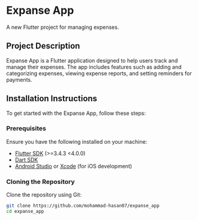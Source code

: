 # Expanse App

A new Flutter project for managing expenses.

## Project Description

Expanse App is a Flutter application designed to help users track and manage their expenses. The app includes features such as adding and categorizing expenses, viewing expense reports, and setting reminders for payments.

## Installation Instructions

To get started with the Expanse App, follow these steps:

### Prerequisites

Ensure you have the following installed on your machine:

- [Flutter SDK](https://flutter.dev/docs/get-started/install) (>=3.4.3 <4.0.0)
- [Dart SDK](https://dart.dev/get-dart)
- [Android Studio](https://developer.android.com/studio) or [Xcode](https://developer.apple.com/xcode/) (for iOS development)

### Cloning the Repository

Clone the repository using Git:

```bash
git clone https://github.com/mohammad-hasan07/expanse_app
cd expanse_app
